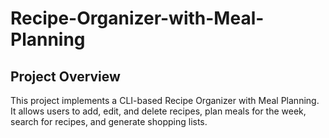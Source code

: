 # Recipe-Organizer-with-Meal-Planning

## Project Overview

This project implements a CLI-based Recipe Organizer with Meal Planning. It allows users to add, edit, and delete recipes, plan meals for the week, search for recipes, and generate shopping lists.
